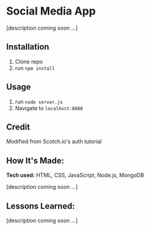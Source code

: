 
# Social Media App

[description coming soon ...]

<!-- Homepage:
![evolve](https://i.imgur.com/4PoaWlt.png)

Affirmations:
![evolve](https://i.imgur.com/YDhPOkF.png)

Reflect:
![evolve](https://i.imgur.com/HPou93V.png) -->

## Installation

1. Clone repo
2. run `npm install`

## Usage

1. run `node server.js`
2. Navigate to `localhost:8080`

## Credit

Modified from Scotch.io's auth tutorial

## How It's Made:

**Tech used:** HTML, CSS, JavaScript, Node.js, MongoDB

[description coming soon ...]

## Lessons Learned:

[description coming soon ...]
